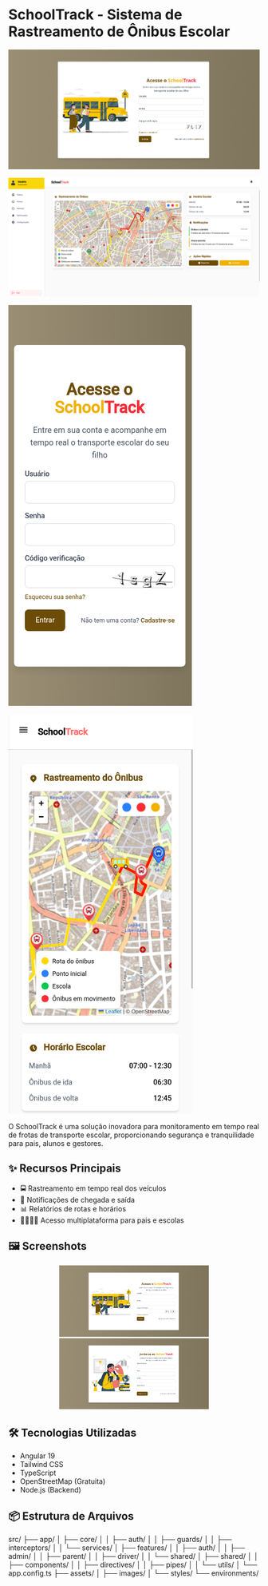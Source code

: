# SchoolTrack - Sistema de Rastreamento de Ônibus Escolar

![Banner do Projeto](src/assets/images/banner.png)

![Banner do Dashboard](src/assets/images/openstreet.png)

![Banner do Login-Mobile](src/assets/images/login-mobile.png)

![Banner do Dashboard-Mobile](src/assets/images/mobile-dashboard.png)

O SchoolTrack é uma solução inovadora para monitoramento em tempo real de frotas de transporte escolar, proporcionando segurança e tranquilidade para pais, alunos e gestores.

## ✨ Recursos Principais

- 🚍 Rastreamento em tempo real dos veículos
- 🔔 Notificações de chegada e saída
- 📊 Relatórios de rotas e horários
- 👨‍👩‍👧‍👦 Acesso multiplataforma para pais e escolas

## 🖼️ Screenshots

<div align="center">
  <img src="src/assets/images/banner.png" alt="Tela de Login" width="300">
  <img src="src/assets/images/cadastro.png" alt="Tela de Cadastro" width="300">
</div>

## 🛠️ Tecnologias Utilizadas

- Angular 19
- Tailwind CSS
- TypeScript
- OpenStreetMap (Gratuita)
- Node.js (Backend)

## 📦 Estrutura de Arquivos

src/
├── app/
│ ├── core/
│ │ ├── auth/
│ │ ├── guards/
│ │ ├── interceptors/
│ │ └── services/
│ ├── features/
│ │ ├── auth/
│ │ ├── admin/
│ │ ├── parent/
│ │ ├── driver/
│ │ └── shared/
│ ├── shared/
│ │ ├── components/
│ │ ├── directives/
│ │ ├── pipes/
│ │ └── utils/
│ └── app.config.ts
├── assets/
│ ├── images/
│ └── styles/
└── environments/
